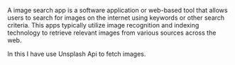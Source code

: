 A image search app is a software application or web-based tool that allows users to search for images on the internet using keywords or other search criteria. This apps typically utilize image recognition and indexing technology to retrieve relevant images from various sources across the web.

In this I have use Unsplash Api to fetch images.
